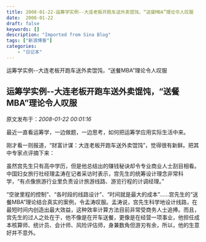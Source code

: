 ```yaml
---
title: 2008-01-22-运筹学实例--大连老板开跑车送外卖馄饨，“送餐MBA”理论令人叹服
date:  2008-01-22
draft: false
keywords: []
description: "Imported from Sina Blog"
tags: ["新浪博客"]
categories: 
    - "日记本"
---
```

运筹学实例--大连老板开跑车送外卖馄饨，“送餐MBA”理论令人叹服
## 运筹学实例--大连老板开跑车送外卖馄饨，“送餐MBA”理论令人叹服

 原文发布于：*2008-01-22 00:01:16*

 最近一直看运筹学，一边做题，一边思考，如何把运筹学应用实际生活中来。

刚才看一则报道，“财富计谋：大连老板开跑车送外卖馄饨”，觉得很有新鲜。把其中专家点评摘下来：

虽然宫先生只有高中学历，但是他总结出的赚钱秘诀却令专业商业人士刮目相看。中国妇女旅行社经理孟涛在记者采访时表示，宫先生的统筹设计理念非常科学，“有点像旅游行业里负责设计旅游线路、游览行程的计调经理。”

“空驶里程的控制”、“各时段的线路设计”、“时间就是最大的成本”……宫先生的“送餐MBA”理论结合真实的案例，令孟涛叹服。孟涛说，宫先生科学地设计线路，在最短时间内创造出最大效益，这种效率计算方法目前非常受商务人士追捧。而且，宫先生的过人之处在于，他不像是在开车送餐，更像是在经营一项事业，他担任成本核算师、统计员、会计师、风险评估师，身兼数角但游刃有余，所以，他的生意好并不意外。


